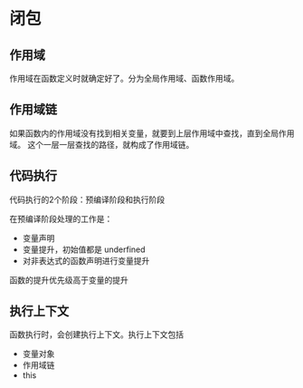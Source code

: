 # 闭包

## 作用域

作用域在函数定义时就确定好了。分为全局作用域、函数作用域。

## 作用域链

如果函数内的作用域没有找到相关变量，就要到上层作用域中查找，直到全局作用域。
这个一层一层查找的路径，就构成了作用域链。


## 代码执行

代码执行的2个阶段：预编译阶段和执行阶段

在预编译阶段处理的工作是：
- 变量声明
- 变量提升，初始值都是 underfined
- 对非表达式的函数声明进行变量提升

函数的提升优先级高于变量的提升

## 执行上下文

函数执行时，会创建执行上下文。执行上下文包括
- 变量对象
- 作用域链
- this
